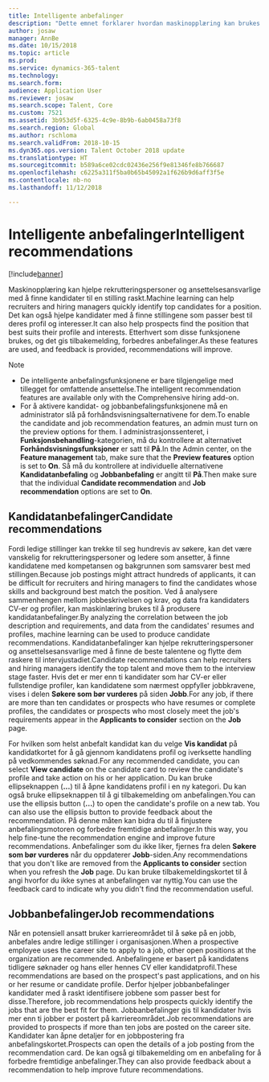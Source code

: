 ```yaml
---
title: Intelligente anbefalinger
description: "Dette emnet forklarer hvordan maskinopplæring kan brukes til å gi anbefalinger for jobber og jobbkandidater."
author: josaw
manager: AnnBe
ms.date: 10/15/2018
ms.topic: article
ms.prod: 
ms.service: dynamics-365-talent
ms.technology: 
ms.search.form: 
audience: Application User
ms.reviewer: josaw
ms.search.scope: Talent, Core
ms.custom: 7521
ms.assetid: 3b953d5f-6325-4c9e-8b9b-6ab0458a73f8
ms.search.region: Global
ms.author: rschloma
ms.search.validFrom: 2018-10-15
ms.dyn365.ops.version: Talent October 2018 update
ms.translationtype: HT
ms.sourcegitcommit: b589a6ce02cdc02436e256f9e81346fe8b766687
ms.openlocfilehash: c6225a311f5ba0b65b45092a1f626b9d6aff3f5e
ms.contentlocale: nb-no
ms.lasthandoff: 11/12/2018

---
```


# <a name="intelligent-recommendations"></a><span data-ttu-id="b6776-103">Intelligente anbefalinger</span><span class="sxs-lookup"><span data-stu-id="b6776-103">Intelligent recommendations</span></span>

[!include[banner](../includes/banner.md)]

<span data-ttu-id="b6776-104">Maskinopplæring kan hjelpe rekrutteringspersoner og ansettelsesansvarlige med å finne kandidater til en stilling raskt.</span><span class="sxs-lookup"><span data-stu-id="b6776-104">Machine learning can help recruiters and hiring managers quickly identify top candidates for a position.</span></span> <span data-ttu-id="b6776-105">Det kan også hjelpe kandidater med å finne stillingene som passer best til deres profil og interesser.</span><span class="sxs-lookup"><span data-stu-id="b6776-105">It can also help prospects find the position that best suits their profile and interests.</span></span> <span data-ttu-id="b6776-106">Etterhvert som disse funksjonene brukes, og det gis tilbakemelding, forbedres anbefalinger.</span><span class="sxs-lookup"><span data-stu-id="b6776-106">As these features are used, and feedback is provided, recommendations will improve.</span></span>

> [!NOTE] 
> - <span data-ttu-id="b6776-107">De intelligente anbefalingsfunksjonene er bare tilgjengelige med tillegget for omfattende ansettelse.</span><span class="sxs-lookup"><span data-stu-id="b6776-107">The intelligent recommendation features are available only with the Comprehensive hiring add-on.</span></span>
> - <span data-ttu-id="b6776-108">For å aktivere kandidat- og jobbanbefalingsfunksjonene må en administrator slå på forhåndsvisningsalternativene for dem.</span><span class="sxs-lookup"><span data-stu-id="b6776-108">To enable the candidate and job recommendation features, an admin must turn on the preview options for them.</span></span> <span data-ttu-id="b6776-109">I administrasjonssenteret, i **Funksjonsbehandling**-kategorien, må du kontrollere at alternativet **Forhåndsvisningsfunksjoner** er satt til **På**.</span><span class="sxs-lookup"><span data-stu-id="b6776-109">In the Admin center, on the **Feature management** tab, make sure that the **Preview features** option is set to **On**.</span></span> <span data-ttu-id="b6776-110">Så må du kontrollere at individuelle alternativene **Kandidatanbefaling** og **Jobbanbefaling** er angitt til **På**.</span><span class="sxs-lookup"><span data-stu-id="b6776-110">Then make sure that the individual **Candidate recommendation** and **Job recommendation** options are set to **On**.</span></span>

## <a name="candidate-recommendations"></a><span data-ttu-id="b6776-111">Kandidatanbefalinger</span><span class="sxs-lookup"><span data-stu-id="b6776-111">Candidate recommendations</span></span>

<span data-ttu-id="b6776-112">Fordi ledige stillinger kan trekke til seg hundrevis av søkere, kan det være vanskelig for rekrutteringspersoner og ledere som ansetter, å finne kandidatene med kompetansen og bakgrunnen som samsvarer best med stillingen.</span><span class="sxs-lookup"><span data-stu-id="b6776-112">Because job postings might attract hundreds of applicants, it can be difficult for recruiters and hiring managers to find the candidates whose skills and background best match the position.</span></span> <span data-ttu-id="b6776-113">Ved å analysere sammenhengen mellom jobbeskrivelsen og krav, og data fra kandidaters CV-er og profiler, kan maskinlæring brukes til å produsere kandidatanbefalinger.</span><span class="sxs-lookup"><span data-stu-id="b6776-113">By analyzing the correlation between the job description and requirements, and data from the candidates' resumes and profiles, machine learning can be used to produce candidate recommendations.</span></span> <span data-ttu-id="b6776-114">Kandidatanbefalinger kan hjelpe rekrutteringspersoner og ansettelsesansvarlige med å finne de beste talentene og flytte dem raskere til intervjustadiet.</span><span class="sxs-lookup"><span data-stu-id="b6776-114">Candidate recommendations can help recruiters and hiring managers identify the top talent and move them to the interview stage faster.</span></span> <span data-ttu-id="b6776-115">Hvis det er mer enn ti kandidater som har CV-er eller fullstendige profiler, kan kandidatene som nærmest oppfyller jobbkravene, vises i delen **Søkere som bør vurderes** på siden **Jobb**.</span><span class="sxs-lookup"><span data-stu-id="b6776-115">For any job, if there are more than ten candidates or prospects who have resumes or complete profiles, the candidates or prospects who most closely meet the job's requirements appear in the **Applicants to consider** section on the **Job** page.</span></span>

<span data-ttu-id="b6776-116">For hvilken som helst anbefalt kandidat kan du velge **Vis kandidat** på kandidatkortet for å gå gjennom kandidatens profil og iverksette handling på vedkommendes søknad.</span><span class="sxs-lookup"><span data-stu-id="b6776-116">For any recommended candidate, you can select **View candidate** on the candidate card to review the candidate's profile and take action on his or her application.</span></span> <span data-ttu-id="b6776-117">Du kan bruke ellipseknappen (**...**) til å åpne kandidatens profil i en ny kategori. Du kan også bruke ellipseknappen til å gi tilbakemelding om anbefalingen.</span><span class="sxs-lookup"><span data-stu-id="b6776-117">You can use the ellipsis button (**...**) to open the candidate's profile on a new tab. You can also use the ellipsis button to provide feedback about the recommendation.</span></span> <span data-ttu-id="b6776-118">På denne måten kan bidra du til å finjustere anbefalingsmotoren og forbedre fremtidige anbefalinger.</span><span class="sxs-lookup"><span data-stu-id="b6776-118">In this way, you help fine-tune the recommendation engine and improve future recommendations.</span></span> <span data-ttu-id="b6776-119">Anbefalinger som du ikke liker, fjernes fra delen **Søkere som bør vurderes** når du oppdaterer **Jobb**-siden.</span><span class="sxs-lookup"><span data-stu-id="b6776-119">Any recommendations that you don't like are removed from the **Applicants to consider** section when you refresh the **Job** page.</span></span> <span data-ttu-id="b6776-120">Du kan bruke tilbakemeldingskortet til å angi hvorfor du ikke synes at anbefalingen var nyttig.</span><span class="sxs-lookup"><span data-stu-id="b6776-120">You can use the feedback card to indicate why you didn't find the recommendation useful.</span></span>

## <a name="job-recommendations"></a><span data-ttu-id="b6776-121">Jobbanbefalinger</span><span class="sxs-lookup"><span data-stu-id="b6776-121">Job recommendations</span></span> 

<span data-ttu-id="b6776-122">Når en potensiell ansatt bruker karriereområdet til å søke på en jobb, anbefales andre ledige stillinger i organisasjonen.</span><span class="sxs-lookup"><span data-stu-id="b6776-122">When a prospective employee uses the career site to apply to a job, other open positions at the organization are recommended.</span></span> <span data-ttu-id="b6776-123">Anbefalingene er basert på kandidatens tidligere søknader og hans eller hennes CV eller kandidatprofil.</span><span class="sxs-lookup"><span data-stu-id="b6776-123">These recommendations are based on the prospect's past applications, and on his or her resume or candidate profile.</span></span> <span data-ttu-id="b6776-124">Derfor hjelper jobbanbefalinger kandidater med å raskt identifisere jobbene som passer best for disse.</span><span class="sxs-lookup"><span data-stu-id="b6776-124">Therefore, job recommendations help prospects quickly identify the jobs that are the best fit for them.</span></span> <span data-ttu-id="b6776-125">Jobbanbefalinger gis til kandidater hvis mer enn ti jobber er postert på karriereområdet.</span><span class="sxs-lookup"><span data-stu-id="b6776-125">Job recommendations are provided to prospects if more than ten jobs are posted on the career site.</span></span> <span data-ttu-id="b6776-126">Kandidater kan åpne detaljer for en jobbpostering fra anbefalingskortet.</span><span class="sxs-lookup"><span data-stu-id="b6776-126">Prospects can open the details of a job posting from the recommendation card.</span></span> <span data-ttu-id="b6776-127">De kan også gi tilbakemelding om en anbefaling for å forbedre fremtidige anbefalinger.</span><span class="sxs-lookup"><span data-stu-id="b6776-127">They can also provide feedback about a recommendation to help improve future recommendations.</span></span>

